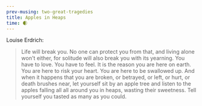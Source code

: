 ```yaml
--- 
prev-musing: two-great-tragedies
title: Apples in Heaps
time: 🌒
---
```

Louise Erdrich:
> Life will break you.
No one can protect you from that,
and living alone won't either,
for solitude will also break you
with its yearning. 
You have to love. You have to feel. 
It is the reason you are here on earth.
You are here to risk your heart. 
You are here to be swallowed up. 
And when it happens that you are broken,
or betrayed, or left, or hurt,
or death brushes near, 
let yourself sit by an apple tree
and listen to the apples falling all
all around you in heaps,
wasting their sweetness. 
Tell yourself you tasted 
as many as you could.